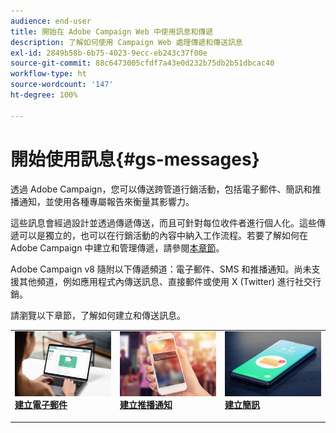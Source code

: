 ```yaml
---
audience: end-user
title: 開始在 Adobe Campaign Web 中使用訊息和傳遞
description: 了解如何使用 Campaign Web 處理傳遞和傳送訊息
exl-id: 2849b58b-6b75-4023-9ecc-eb243c37f00e
source-git-commit: 88c6473005cfdf7a43e0d232b75db2b51dbcac40
workflow-type: ht
source-wordcount: '147'
ht-degree: 100%

---
```


# 開始使用訊息{#gs-messages}

透過 Adobe Campaign，您可以傳送跨管道行銷活動，包括電子郵件、簡訊和推播通知，並使用各種專屬報告來衡量其影響力。

這些訊息會經過設計並透過傳遞傳送，而且可針對每位收件者進行個人化。這些傳遞可以是獨立的，也可以在行銷活動的內容中納入工作流程。若要了解如何在 Adobe Campaign 中建立和管理傳遞，請參閱[本章節](gs-deliveries.md)。

Adobe Campaign v8 隨附以下傳遞頻道：電子郵件、SMS 和推播通知。尚未支援其他頻道，例如應用程式內傳送訊息、直接郵件或使用 X (Twitter) 進行社交行銷。

請瀏覽以下章節，了解如何建立和傳送訊息。

<table style="table-layout:fixed">
    <tr style="border: 0;">
    <td>
    <a href="../email/create-email.md">
    <img alt="電子郵件" src="assets/do-not-localize/email.jpg">
    </a>
    <div><a href="../email/create-email.md"><strong>建立電子郵件</strong>
    </div>
    <p>
    </td>
    <td>
    <a href="../push/create-push.md">
      <img alt="推播" src="assets/do-not-localize/push.jpg">
    </a>
    <div>
    <a href="../push/gs-push.md"><strong>建立推播通知</strong></a>
    </div>
    <p>
    </td>
    <td>
    <a href="../sms/create-sms.md">
      <img alt="簡訊" src="assets/do-not-localize/sms.jpg">
    </a>
    <div>
    <a href="../sms/create-sms.md"><strong>建立簡訊</strong></a>
    </div>
    <p>
    </td>
    </tr>
    </table>

